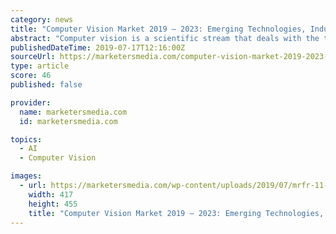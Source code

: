 ```yaml
---
category: news
title: "Computer Vision Market 2019 – 2023: Emerging Technologies, Industry Segments, Business Trends, Landscape and Demand"
abstract: "Computer vision is a scientific stream that deals with the technology and theory for the creation of artificial systems that collects information from multidimensional data and images. The technology has gained immense traction as the need for equipping ..."
publishedDateTime: 2019-07-17T12:16:00Z
sourceUrl: https://marketersmedia.com/computer-vision-market-2019-2023-emerging-technologies-industry-segments-business-trends-landscape-and-demand/88897539
type: article
score: 46
published: false

provider:
  name: marketersmedia.com
  id: marketersmedia.com

topics:
  - AI
  - Computer Vision

images:
  - url: https://marketersmedia.com/wp-content/uploads/2019/07/mrfr-11-8.jpg
    width: 417
    height: 455
    title: "Computer Vision Market 2019 – 2023: Emerging Technologies, Industry Segments, Business Trends, Landscape and Demand"
---
```

